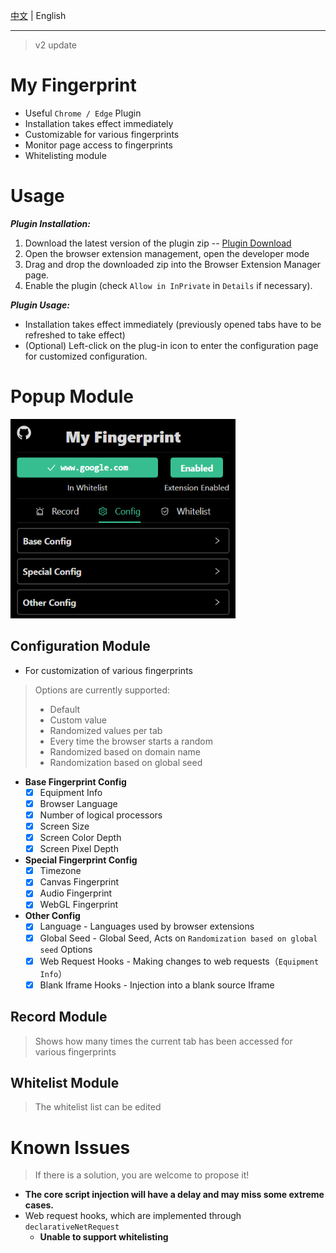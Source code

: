 
[中文](./README.md) | English

---

> v2 update

# My Fingerprint

- Useful `Chrome / Edge` Plugin
- Installation takes effect immediately
- Customizable for various fingerprints
- Monitor page access to fingerprints
- Whitelisting module

# Usage

***Plugin Installation:***
1. Download the latest version of the plugin zip -- [Plugin Download](https://github.com/omegaee/my-fingerprint/releases)
2. Open the browser extension management, open the developer mode
3. Drag and drop the downloaded zip into the Browser Extension Manager page.
4. Enable the plugin (check `Allow in InPrivate` in `Details` if necessary).

***Plugin Usage:***
- Installation takes effect immediately (previously opened tabs have to be refreshed to take effect)
- (Optional) Left-click on the plug-in icon to enter the configuration page for customized configuration.


# Popup Module

<img src='./images/en/ui.png' width='360px' />

## Configuration Module
- For customization of various fingerprints

> Options are currently supported:
> - Default
> - Custom value
> - Randomized values per tab
> - Every time the browser starts a random
> - Randomized based on domain name
> - Randomization based on global seed

- **Base Fingerprint Config**
  - [x] Equipment Info
  - [x] Browser Language
  - [x] Number of logical processors
  - [x] Screen Size
  - [x] Screen Color Depth
  - [x] Screen Pixel Depth
- **Special Fingerprint Config**
  - [x] Timezone
  - [x] Canvas Fingerprint
  - [x] Audio Fingerprint
  - [x] WebGL Fingerprint
- **Other Config**
  - [x] Language - Languages used by browser extensions
  - [x] Global Seed - Global Seed, Acts on `Randomization based on global seed` Options
  - [x] Web Request Hooks - Making changes to web requests（`Equipment Info`）
  - [x] Blank Iframe Hooks - Injection into a blank source Iframe

## Record Module
> Shows how many times the current tab has been accessed for various fingerprints

## Whitelist Module
> The whitelist list can be edited


# Known Issues
> If there is a solution, you are welcome to propose it!
- **The core script injection will have a delay and may miss some extreme cases.**
- Web request hooks, which are implemented through `declarativeNetRequest`
  - **Unable to support whitelisting**
